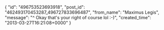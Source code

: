  {
   "id": "496753523693918",
   "post_id": "462493170453287_496727833696487",
   "from_name": "Maximus Legis",
   "message": "^ Okay that's your right of course lol :-)",
   "created_time": "2013-03-27T16:21:08+0000"
 }
